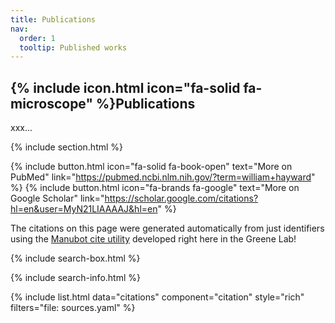 ```yaml
---
title: Publications
nav:
  order: 1
  tooltip: Published works
---
```


## {% include icon.html icon="fa-solid fa-microscope" %}Publications

xxx...

{% include section.html %}

{%
  include button.html
  icon="fa-solid fa-book-open"
  text="More on PubMed"
  link="https://pubmed.ncbi.nlm.nih.gov/?term=william+hayward"
%}
{%
  include button.html
  icon="fa-brands fa-google"
  text="More on Google Scholar"
  link="https://scholar.google.com/citations?hl=en&user=MyN21LIAAAAJ&hl=en"
%}

The citations on this page were generated automatically from just identifiers using the [Manubot cite utility](https://github.com/manubot/manubot#cite) developed right here in the Greene Lab!

{% include search-box.html %}

{% include search-info.html %}

{% include list.html data="citations" component="citation" style="rich" filters="file: sources.yaml" %}